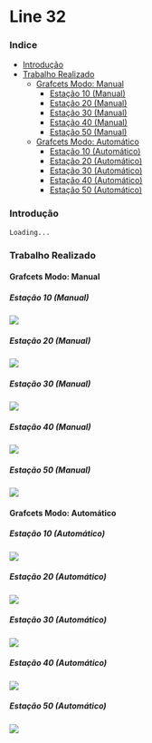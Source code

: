 # Line 32

### Indice
- [Introdução](#introducao)
- [Trabalho Realizado](#trabalho-realizado)	
    - [Grafcets Modo: Manual](#grafcets-modo:-manual)
        - [Estação 10 (Manual)](#estacao-10-manual)
        - [Estação 20 (Manual)](#estacao-20-manual)
        - [Estação 30 (Manual)](#estacao-30-manual) 
        - [Estação 40 (Manual)](#estacao-40-manual)
        - [Estação 50 (Manual)](#estacao-50-manual)
    - [Grafcets Modo: Automático](#grafcets-modo:-automatico)	
        - [Estação 10 (Automático)](#estacao-10-automatico)
        - [Estação 20 (Automático)](#estacao-20-automatico)
        - [Estação 30 (Automático)](#estacao-30-automatico) 
        - [Estação 40 (Automático)](#estacao-40-automatico)
        - [Estação 50 (Automático)](#estacao-50-automatico)
### Introdução

    Loading...

### Trabalho Realizado
#### Grafcets Modo: Manual
##### Estação 10 (Manual)

![](./grafcets/bancada32_manual/19PLC.svg)

##### Estação 20 (Manual)

![](./grafcets/bancada32_manual/29PLC.svg)

##### Estação 30 (Manual)

![](./grafcets/bancada32_manual/39PLC.svg)

##### Estação 40 (Manual)

![](./grafcets/bancada32_manual/49PLC.svg)

##### Estação 50 (Manual)

![](./grafcets/bancada32_manual/59PLC.svg)

#### Grafcets Modo: Automático
##### Estação 10 (Automático)

![](./grafcets/bancada32_automatico/19PLC.svg)

##### Estação 20 (Automático)

![](./grafcets/bancada32_automatico/29PLC.svg)

##### Estação 30 (Automático)

![](./grafcets/bancada32_automatico/39PLC.svg)

##### Estação 40 (Automático)

![](./grafcets/bancada32_automatico/49PLC.svg)

##### Estação 50 (Automático)

![](./grafcets/bancada32_automatico/59PLC.svg)
